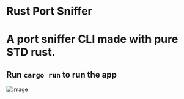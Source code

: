 # Rust Port Sniffer
# A port sniffer CLI made with pure STD rust. 
## Run `cargo run` to run the app

![image](https://user-images.githubusercontent.com/44340196/170744216-6a71b618-2d63-46f9-b856-94108e2760a2.png)

